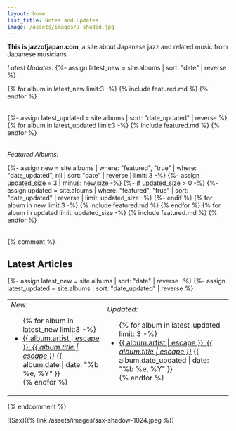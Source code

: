 ```yaml
---
layout: home
list_title: Notes and Updates
image: /assets/images/J-shaded.jpg
---
```

**This is jazzofjapan.com**, a site about Japanese jazz and related music from Japanese musicians. 

_Latest Updates:_
{%- assign latest_new = site.albums | sort: "date" | reverse %}
<table>
  <tbody>
    <tr>
{% for album in latest_new limit:3 -%}
{% include featured.md %}
{% endfor %}
   </tr>
  </tbody>
</table>
<table>
  <tbody>  
    <tr>
{%- assign latest_updated = site.albums | sort: "date_updated" | reverse %}
{% for album in latest_updated limit:3 -%}
{% include featured.md %}
{% endfor %}
   </tr>
  </tbody>
</table>

_Featured Albums:_
<table>
  <tbody>  
    <tr>
{%- assign new = site.albums | where: "featured", "true" | where: "date_updated", nil | sort: "date" | reverse | limit: 3 -%}
{%- assign updated_size = 3 | minus: new.size -%}
{%- if updated_size > 0 -%}
{%- assign updated = site.albums | where: "featured", "true" | sort: "date_updated" | reverse | limit: updated_size -%}
{%- endif %}
{% for album in new limit:3 -%}
{% include featured.md %}
{% endfor %}
{% for album in updated limit: updated_size -%}
{% include featured.md %}
{% endfor %}
   </tr>
  </tbody>
</table>


{% comment %}
## Latest Articles
{%- assign latest_new = site.albums | sort: "date" | reverse -%}
{%- assign latest_updated = site.albums | sort: "date_updated" | reverse %}
<table><tbody><tr><td class="latest">
<em>New:</em><br>
<ul>
{% for album in latest_new limit:3 -%}
<li><a href="{{ album.url }}">{{ album.artist | escape }}: <em>{{ album.title | escape }}</em></a> <span class="subtext">{{ album.date | date: "%b %e, %Y" }}</span></li>
{% endfor %}
</ul>
</td><td class="latest">
<em>Updated:</em><br>
<ul>
{% for album in latest_updated limit: 3 -%}
<li><a href="{{ album.url }}">{{ album.artist | escape }}: <em>{{ album.title | escape }}</em></a> <span class="subtext">{{ album.date_updated | date: "%b %e, %Y" }}</span></li>
{% endfor %}
</ul>
</td></tr></tbody></table>
{% endcomment %}

![Sax]({% link /assets/images/sax-shadow-1024.jpeg %})



